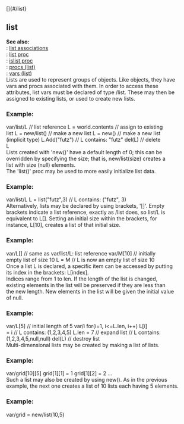 []{#/list}    
## list    
**See also:**    
:   [list associations](/ref/list/associations.md)    
:   [list proc](/ref/proc/list.md)    
:   [islist proc](/ref/proc/islist.md)    
:   [procs (list)](/ref/list/proc.md)    
:   [vars (list)](/ref/list/var.md)    
Lists are used to represent groups of objects. Like objects, they have    
vars and procs associated with them. In order to access these    
attributes, list vars must be declared of type /list. These may then be    
assigned to existing lists, or used to create new lists.    
### Example:    
var/list/L // list reference L = world.contents // assign to existing    
list L = new/list() // make a new list L = new() // make a new list    
(implicit type) L.Add(\"futz\") // L contains: \"futz\" del(L) // delete    
L    
Lists created with \'new()\' have a default length of 0; this can be    
overridden by specifying the size; that is, new/list(size) creates a    
list with size (null) elements.    
The \'list()\' proc may be used to more easily initialize list data.    
### Example:    
var/list/L L = list(\"futz\",3) // L contains: (\"futz\", 3)    
Alternatively, lists may be declared by using brackets, \'\[\]\'. Empty    
brackets indicate a list reference, exactly as /list does, so list/L is    
equivalent to L\[\]. Setting an initial size within the brackets, for    
instance, L\[10\], creates a list of that initial size.    
### Example:    
var/L\[\] // same as var/list/L: list reference var/M\[10\] // initially    
empty list of size 10 L = M // L is now an empty list of size 10    
Once a list L is declared, a specific item can be accessed by putting    
its index in the brackets: L\[index\].    
Indices range from 1 to len. If the length of the list is changed,    
existing elements in the list will be preserved if they are less than    
the new length. New elements in the list will be given the initial value    
of null.    
### Example:    
var/L\[5\] // initial length of 5 var/i for(i=1, i\<=L.len, i++) L\[i\]    
= i // L contains: (1,2,3,4,5) L.len = 7 // expand list // L contains:    
(1,2,3,4,5,null,null) del(L) // destroy list    
Multi-dimensional lists may be created by making a list of lists.    
### Example:    
var/grid\[10\]\[5\] grid\[1\]\[1\] = 1 grid\[1\]\[2\] = 2 \...    
Such a list may also be created by using new(). As in the previous    
example, the next one creates a list of 10 lists each having 5 elements.    
### Example:    
var/grid = new/list(10,5)  
